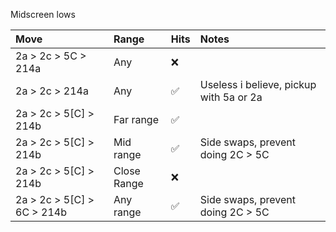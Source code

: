 Midscreen lows

Move | Range | Hits | Notes
:------------ | :-------------| :-------------| :-------------
2a > 2c > 5C > 214a | Any  | ❌ |
2a > 2c > 214a | Any  | ✅ | Useless i believe, pickup with 5a or 2a
2a > 2c > 5[C] > 214b | Far range  | ✅ |
2a > 2c > 5[C] > 214b | Mid range  | ✅ | Side swaps, prevent doing 2C > 5C 
2a > 2c > 5[C] > 214b | Close Range  | ❌ |
2a > 2c > 5[C] > 6C > 214b | Any range  | ✅ | Side swaps, prevent doing 2C > 5C